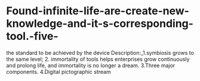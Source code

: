 # Found-infinite-life-are-create-new-knowledge-and-it-s-corresponding-tool.-five-
the standard to be achieved by the device  Description:_1.symbiosis grows to the same level; 2. immortality of  tools helps enterprises grow  continuously  and  prolong life, and  immortality  is  no longer a  dream. 3.Three major components. 4.Digital pictographic stream
